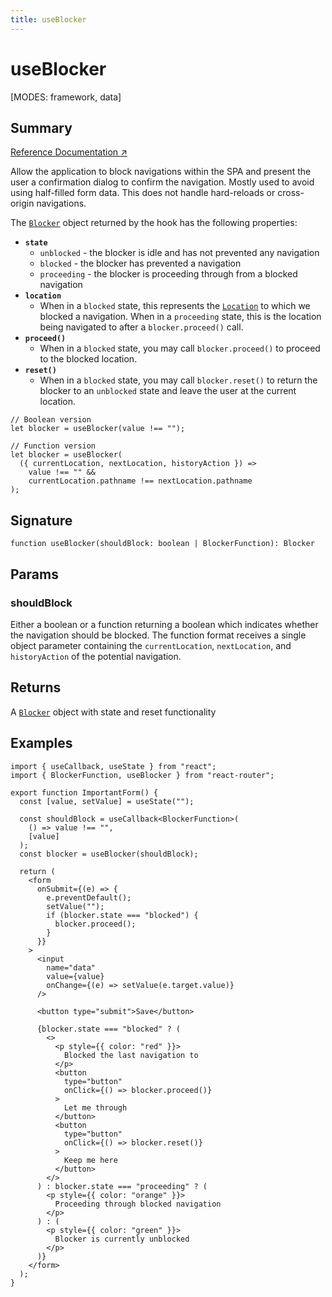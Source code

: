 ```yaml
---
title: useBlocker
---
```


# useBlocker

<!--
⚠️ ⚠️ IMPORTANT ⚠️ ⚠️ 

Thank you for helping improve our documentation!

This file is auto-generated from the JSDoc comments in the source
code, so please edit the JSDoc comments in the file below and this
file will be re-generated once those changes are merged.

https://github.com/remix-run/react-router/blob/main/packages/react-router/lib/hooks.tsx
-->

[MODES: framework, data]

## Summary

[Reference Documentation ↗](https://api.reactrouter.com/v7/functions/react_router.index.useBlocker.html)

Allow the application to block navigations within the SPA and present the
user a confirmation dialog to confirm the navigation. Mostly used to avoid
using half-filled form data. This does not handle hard-reloads or
cross-origin navigations.

The [`Blocker`](https://api.reactrouter.com/v7/types/react_router.index.Blocker.html) object returned by the hook has the following properties:

- **`state`**
  - `unblocked` - the blocker is idle and has not prevented any navigation
  - `blocked` - the blocker has prevented a navigation
  - `proceeding` - the blocker is proceeding through from a blocked navigation
- **`location`**
  - When in a `blocked` state, this represents the [`Location`](https://api.reactrouter.com/v7/interfaces/react_router.index.Location.html) to which
    we blocked a navigation. When in a `proceeding` state, this is the
    location being navigated to after a `blocker.proceed()` call.
- **`proceed()`**
  - When in a `blocked` state, you may call `blocker.proceed()` to proceed to
    the blocked location.
- **`reset()`**
  - When in a `blocked` state, you may call `blocker.reset()` to return the
    blocker to an `unblocked` state and leave the user at the current
    location.

```tsx
// Boolean version
let blocker = useBlocker(value !== "");

// Function version
let blocker = useBlocker(
  ({ currentLocation, nextLocation, historyAction }) =>
    value !== "" &&
    currentLocation.pathname !== nextLocation.pathname
);
```

## Signature

```tsx
function useBlocker(shouldBlock: boolean | BlockerFunction): Blocker
```

## Params

### shouldBlock

Either a boolean or a function returning a boolean which indicates whether the navigation should be blocked. The function format
receives a single object parameter containing the `currentLocation`,
`nextLocation`, and `historyAction` of the potential navigation.

## Returns

A [`Blocker`](https://api.reactrouter.com/v7/types/react_router.index.Blocker.html) object with state and reset functionality

## Examples

```tsx
import { useCallback, useState } from "react";
import { BlockerFunction, useBlocker } from "react-router";

export function ImportantForm() {
  const [value, setValue] = useState("");

  const shouldBlock = useCallback<BlockerFunction>(
    () => value !== "",
    [value]
  );
  const blocker = useBlocker(shouldBlock);

  return (
    <form
      onSubmit={(e) => {
        e.preventDefault();
        setValue("");
        if (blocker.state === "blocked") {
          blocker.proceed();
        }
      }}
    >
      <input
        name="data"
        value={value}
        onChange={(e) => setValue(e.target.value)}
      />

      <button type="submit">Save</button>

      {blocker.state === "blocked" ? (
        <>
          <p style={{ color: "red" }}>
            Blocked the last navigation to
          </p>
          <button
            type="button"
            onClick={() => blocker.proceed()}
          >
            Let me through
          </button>
          <button
            type="button"
            onClick={() => blocker.reset()}
          >
            Keep me here
          </button>
        </>
      ) : blocker.state === "proceeding" ? (
        <p style={{ color: "orange" }}>
          Proceeding through blocked navigation
        </p>
      ) : (
        <p style={{ color: "green" }}>
          Blocker is currently unblocked
        </p>
      )}
    </form>
  );
}
```

